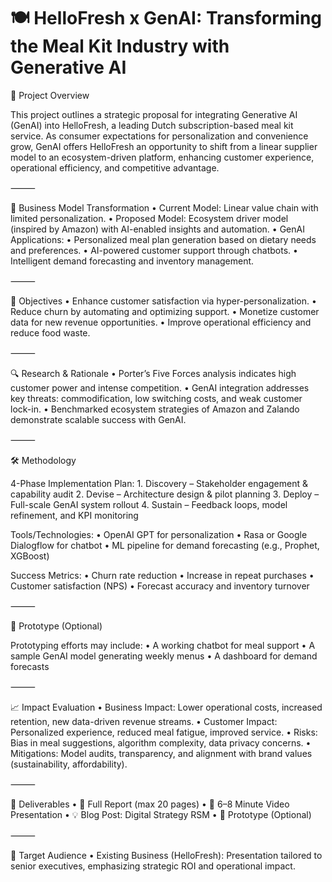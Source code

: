 # 🍽️ HelloFresh x GenAI: Transforming the Meal Kit Industry with Generative AI

📌 Project Overview

This project outlines a strategic proposal for integrating Generative AI (GenAI) into HelloFresh, a leading Dutch subscription-based meal kit service. As consumer expectations for personalization and convenience grow, GenAI offers HelloFresh an opportunity to shift from a linear supplier model to an ecosystem-driven platform, enhancing customer experience, operational efficiency, and competitive advantage.

⸻

🧩 Business Model Transformation
	•	Current Model: Linear value chain with limited personalization.
	•	Proposed Model: Ecosystem driver model (inspired by Amazon) with AI-enabled insights and automation.
	•	GenAI Applications:
	•	Personalized meal plan generation based on dietary needs and preferences.
	•	AI-powered customer support through chatbots.
	•	Intelligent demand forecasting and inventory management.

⸻

🎯 Objectives
	•	Enhance customer satisfaction via hyper-personalization.
	•	Reduce churn by automating and optimizing support.
	•	Monetize customer data for new revenue opportunities.
	•	Improve operational efficiency and reduce food waste.

⸻

🔍 Research & Rationale
	•	Porter’s Five Forces analysis indicates high customer power and intense competition.
	•	GenAI integration addresses key threats: commodification, low switching costs, and weak customer lock-in.
	•	Benchmarked ecosystem strategies of Amazon and Zalando demonstrate scalable success with GenAI.

⸻

🛠️ Methodology

4-Phase Implementation Plan:
	1.	Discovery – Stakeholder engagement & capability audit
	2.	Devise – Architecture design & pilot planning
	3.	Deploy – Full-scale GenAI system rollout
	4.	Sustain – Feedback loops, model refinement, and KPI monitoring

Tools/Technologies:
	•	OpenAI GPT for personalization
	•	Rasa or Google Dialogflow for chatbot
	•	ML pipeline for demand forecasting (e.g., Prophet, XGBoost)

Success Metrics:
	•	Churn rate reduction
	•	Increase in repeat purchases
	•	Customer satisfaction (NPS)
	•	Forecast accuracy and inventory turnover

⸻

🚀 Prototype (Optional)

Prototyping efforts may include:
	•	A working chatbot for meal support
	•	A sample GenAI model generating weekly menus
	•	A dashboard for demand forecasts

⸻

📈 Impact Evaluation
	•	Business Impact: Lower operational costs, increased retention, new data-driven revenue streams.
	•	Customer Impact: Personalized experience, reduced meal fatigue, improved service.
	•	Risks: Bias in meal suggestions, algorithm complexity, data privacy concerns.
	•	Mitigations: Model audits, transparency, and alignment with brand values (sustainability, affordability).

⸻

📝 Deliverables
	•	📄 Full Report (max 20 pages)
	•	🎥 6–8 Minute Video Presentation
	•	💡 Blog Post: Digital Strategy RSM
	•	🧪 Prototype (Optional)

⸻

👥 Target Audience
	•	Existing Business (HelloFresh): Presentation tailored to senior executives, emphasizing strategic ROI and operational impact.



